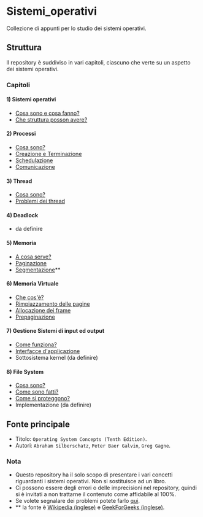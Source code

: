 # Sistemi_operativi
Collezione di appunti per lo studio dei sistemi operativi.

## Struttura
Il repository è suddiviso in vari capitoli, ciascuno che verte su un aspetto dei sistemi operativi.

### Capitoli
#### 1) Sistemi operativi
- [Cosa sono e cosa fanno?](https://github.com/Gabri432/Sistemi_operativi/blob/master/Architettura/parte_1.md)
- [Che struttura posson avere?](https://github.com/Gabri432/Sistemi_operativi/blob/master/Architettura/parte_2.md)
#### 2) Processi
- [Cosa sono?](https://github.com/Gabri432/Sistemi_operativi/blob/master/Processi/parte_1.md)
- [Creazione e Terminazione](https://github.com/Gabri432/Sistemi_operativi/blob/master/Processi/parte_2.md)
- [Schedulazione](https://github.com/Gabri432/Sistemi_operativi/blob/master/Processi/schedulazione_dei_processi.md)
- [Comunicazione](https://github.com/Gabri432/Sistemi_operativi/blob/master/Processi/comunicazione_tra_processi.md)
#### 3) Thread
- [Cosa sono?](https://github.com/Gabri432/Sistemi_operativi/blob/master/Thread/parte_1.md)
- [Problemi dei thread](https://github.com/Gabri432/Sistemi_operativi/blob/master/Thread/parte_2.md)
#### 4) Deadlock
- da definire
#### 5) Memoria
- [A cosa serve?](https://github.com/Gabri432/Sistemi_operativi/blob/master/Memoria/parte_1.md)
- [Paginazione](https://github.com/Gabri432/Sistemi_operativi/blob/master/Memoria/paginazione.md)
- [Segmentazione](https://github.com/Gabri432/Sistemi_operativi/blob/master/Memoria/segmentazione.md)**
#### 6) Memoria Virtuale
- [Che cos'è?](https://github.com/Gabri432/Sistemi_operativi/blob/master/Memoria_Virtuale/parte_1.md)
- [Rimpiazzamento delle pagine](https://github.com/Gabri432/Sistemi_operativi/blob/master/Memoria_Virtuale/parte_2.md)
- [Allocazione dei frame](https://github.com/Gabri432/Sistemi_operativi/blob/master/Memoria_Virtuale/parte_3.md)
- [Prepaginazione](https://github.com/Gabri432/Sistemi_operativi/blob/master/Memoria_Virtuale/parte_4.md)
#### 7) Gestione Sistemi di input ed output
- [Come funziona?](https://github.com/Gabri432/Sistemi_operativi/blob/master/Input_output/parte_1.md)
- [Interfacce d'applicazione](https://github.com/Gabri432/Sistemi_operativi/blob/master/Input_output/parte_2.md)
- Sottosistema kernel (da definire)
#### 8) File System
- [Cosa sono?](https://github.com/Gabri432/Sistemi_operativi/blob/master/File_System/parte_1.md)
- [Come sono fatti?](https://github.com/Gabri432/Sistemi_operativi/blob/master/File_System/parte_2.md)
- [Come si proteggono?](https://github.com/Gabri432/Sistemi_operativi/blob/master/File_System/parte_3.md)
- Implementazione (da definire)


## Fonte principale
- Titolo: `Operating System Concepts (Tenth Edition)`.
- Autori: `Abraham Silberschatz`, `Peter Baer Galvin`, `Greg Gagne`. 

### Nota
- Questo repository ha il solo scopo di presentare i vari concetti riguardanti i sistemi operativi. Non si sostituisce ad un libro.
- Ci possono essere degli errori o delle imprecisioni nel repository, quindi si è invitati a non trattarne il contenuto come affidabile al 100%.
- Se volete segnalare dei problemi potete farlo [qui](https://github.com/Gabri432/Sistemi_operativi/issues/new).
- ** la fonte è [Wikipedia (inglese)](https://en.wikipedia.org/wiki/Memory_segmentation) e [GeekForGeeks (inglese)](https://www.geeksforgeeks.org/segmentation-in-operating-system/).

